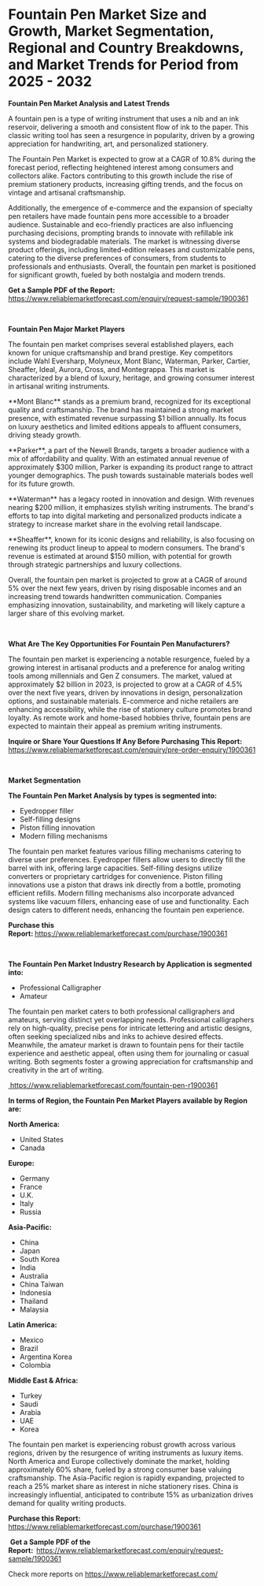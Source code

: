 <p><h1>Fountain Pen Market Size and Growth, Market Segmentation, Regional and Country Breakdowns, and Market Trends for Period from 2025 -  2032</h1></p><p><strong>Fountain Pen Market Analysis and Latest Trends</strong></p>
<p><p>A fountain pen is a type of writing instrument that uses a nib and an ink reservoir, delivering a smooth and consistent flow of ink to the paper. This classic writing tool has seen a resurgence in popularity, driven by a growing appreciation for handwriting, art, and personalized stationery. </p><p>The Fountain Pen Market is expected to grow at a CAGR of 10.8% during the forecast period, reflecting heightened interest among consumers and collectors alike. Factors contributing to this growth include the rise of premium stationery products, increasing gifting trends, and the focus on vintage and artisanal craftsmanship. </p><p>Additionally, the emergence of e-commerce and the expansion of specialty pen retailers have made fountain pens more accessible to a broader audience. Sustainable and eco-friendly practices are also influencing purchasing decisions, prompting brands to innovate with refillable ink systems and biodegradable materials. The market is witnessing diverse product offerings, including limited-edition releases and customizable pens, catering to the diverse preferences of consumers, from students to professionals and enthusiasts. Overall, the fountain pen market is positioned for significant growth, fueled by both nostalgia and modern trends.</p></p>
<p><strong>Get a Sample PDF of the Report:&nbsp;</strong> <a href="https://www.reliablemarketforecast.com/enquiry/request-sample/1900361?utm_campaign=2949&utm_medium=2&utm_source=Github&utm_content=ia&utm_term=04042025&utm_id=fountain-pen">https://www.reliablemarketforecast.com/enquiry/request-sample/1900361</a></p>
<p>&nbsp;</p>
<p><strong>Fountain Pen Major Market Players</strong></p>
<p><p>The fountain pen market comprises several established players, each known for unique craftsmanship and brand prestige. Key competitors include Wahl Eversharp, Molyneux, Mont Blanc, Waterman, Parker, Cartier, Sheaffer, Ideal, Aurora, Cross, and Montegrappa. This market is characterized by a blend of luxury, heritage, and growing consumer interest in artisanal writing instruments.</p><p>**Mont Blanc** stands as a premium brand, recognized for its exceptional quality and craftsmanship. The brand has maintained a strong market presence, with estimated revenue surpassing $1 billion annually. Its focus on luxury aesthetics and limited editions appeals to affluent consumers, driving steady growth.</p><p>**Parker**, a part of the Newell Brands, targets a broader audience with a mix of affordability and quality. With an estimated annual revenue of approximately $300 million, Parker is expanding its product range to attract younger demographics. The push towards sustainable materials bodes well for its future growth.</p><p>**Waterman** has a legacy rooted in innovation and design. With revenues nearing $200 million, it emphasizes stylish writing instruments. The brand's efforts to tap into digital marketing and personalized products indicate a strategy to increase market share in the evolving retail landscape.</p><p>**Sheaffer**, known for its iconic designs and reliability, is also focusing on renewing its product lineup to appeal to modern consumers. The brand's revenue is estimated at around $150 million, with potential for growth through strategic partnerships and luxury collections.</p><p>Overall, the fountain pen market is projected to grow at a CAGR of around 5% over the next few years, driven by rising disposable incomes and an increasing trend towards handwritten communication. Companies emphasizing innovation, sustainability, and marketing will likely capture a larger share of this evolving market.</p></p>
<p>&nbsp;</p>
<p><strong>What Are The Key Opportunities For Fountain Pen Manufacturers?</strong></p>
<p><p>The fountain pen market is experiencing a notable resurgence, fueled by a growing interest in artisanal products and a preference for analog writing tools among millennials and Gen Z consumers. The market, valued at approximately $2 billion in 2023, is projected to grow at a CAGR of 4.5% over the next five years, driven by innovations in design, personalization options, and sustainable materials. E-commerce and niche retailers are enhancing accessibility, while the rise of stationery culture promotes brand loyalty. As remote work and home-based hobbies thrive, fountain pens are expected to maintain their appeal as premium writing instruments.</p></p>
<p><strong>Inquire or Share Your Questions If Any Before Purchasing This Report:</strong> <a href="https://www.reliablemarketforecast.com/enquiry/pre-order-enquiry/1900361?utm_campaign=2949&utm_medium=2&utm_source=Github&utm_content=ia&utm_term=04042025&utm_id=fountain-pen">https://www.reliablemarketforecast.com/enquiry/pre-order-enquiry/1900361</a></p>
<p>&nbsp;</p>
<p><strong>Market Segmentation</strong></p>
<p><strong>The Fountain Pen Market Analysis by types is segmented into:</strong></p>
<p><ul><li>Eyedropper filler</li><li>Self-filling designs</li><li>Piston filling innovation</li><li>Modern filling mechanisms</li></ul></p>
<p><p>The fountain pen market features various filling mechanisms catering to diverse user preferences. Eyedropper fillers allow users to directly fill the barrel with ink, offering large capacities. Self-filling designs utilize converters or proprietary cartridges for convenience. Piston filling innovations use a piston that draws ink directly from a bottle, promoting efficient refills. Modern filling mechanisms also incorporate advanced systems like vacuum fillers, enhancing ease of use and functionality. Each design caters to different needs, enhancing the fountain pen experience.</p></p>
<p><strong>Purchase this Report:&nbsp;</strong><a href="https://www.reliablemarketforecast.com/purchase/1900361?utm_campaign=2949&utm_medium=2&utm_source=Github&utm_content=ia&utm_term=04042025&utm_id=fountain-pen">https://www.reliablemarketforecast.com/purchase/1900361</a></p>
<p>&nbsp;</p>
<p><strong>The Fountain Pen Market Industry Research by Application is segmented into:</strong></p>
<p><ul><li>Professional Calligrapher</li><li>Amateur</li></ul></p>
<p><p>The fountain pen market caters to both professional calligraphers and amateurs, serving distinct yet overlapping needs. Professional calligraphers rely on high-quality, precise pens for intricate lettering and artistic designs, often seeking specialized nibs and inks to achieve desired effects. Meanwhile, the amateur market is drawn to fountain pens for their tactile experience and aesthetic appeal, often using them for journaling or casual writing. Both segments foster a growing appreciation for craftsmanship and creativity in the art of writing.</p></p>
<p><a href="https://www.reliablemarketforecast.com/fountain-pen-r1900361?utm_campaign=2949&utm_medium=2&utm_source=Github&utm_content=ia&utm_term=04042025&utm_id=fountain-pen">&nbsp;https://www.reliablemarketforecast.com/fountain-pen-r1900361</a></p>
<p><strong>In terms of Region, the Fountain Pen Market Players available by Region are:</strong></p>
<p>
    <p> <strong> North America: </strong>
        <ul>
            <li>United States</li>
            <li>Canada</li>
        </ul>
        </p> 
    <p> <strong> Europe: </strong>
        <ul>
            <li>Germany</li>
            <li>France</li>
            <li>U.K.</li>
            <li>Italy</li>
            <li>Russia</li>
        </ul>
        </p> 
    <p> <strong> Asia-Pacific: </strong>
        <ul>
            <li>China</li>
            <li>Japan</li>
            <li>South Korea</li>
            <li>India</li>
            <li>Australia</li>
            <li>China Taiwan</li>
            <li>Indonesia</li>
            <li>Thailand</li>
            <li>Malaysia</li>
        </ul>
        </p> 
    <p> <strong> Latin America: </strong>
        <ul>
            <li>Mexico</li>
            <li>Brazil</li>
            <li>Argentina Korea</li>
            <li>Colombia</li>
        </ul>
        </p> 
    <p> <strong> Middle East & Africa: </strong>
        <ul>
            <li>Turkey</li>
            <li>Saudi</li>
            <li>Arabia</li>
            <li>UAE</li>
            <li>Korea</li>
        </ul>
    </p>
    </p>
<p><p>The fountain pen market is experiencing robust growth across various regions, driven by the resurgence of writing instruments as luxury items. North America and Europe collectively dominate the market, holding approximately 60% share, fueled by a strong consumer base valuing craftsmanship. The Asia-Pacific region is rapidly expanding, projected to reach a 25% market share as interest in niche stationery rises. China is increasingly influential, anticipated to contribute 15% as urbanization drives demand for quality writing products.</p></p>
<p><strong>Purchase this Report: </strong><a href="https://www.reliablemarketforecast.com/purchase/1900361?utm_campaign=2949&utm_medium=2&utm_source=Github&utm_content=ia&utm_term=04042025&utm_id=fountain-pen">https://www.reliablemarketforecast.com/purchase/1900361</a></p>
<p>&nbsp;<strong>Get a Sample PDF of the Report:&nbsp;&nbsp;</strong><a href="https://www.reliablemarketforecast.com/enquiry/request-sample/1900361?utm_campaign=2949&utm_medium=2&utm_source=Github&utm_content=ia&utm_term=04042025&utm_id=fountain-pen">https://www.reliablemarketforecast.com/enquiry/request-sample/1900361</a></p>
<p><strong></strong></p>
<p>Check more reports on <a href="https://www.reliablemarketforecast.com/?utm_campaign=2949&utm_medium=2&utm_source=Github&utm_content=ia&utm_term=04042025&utm_id=fountain-pen">https://www.reliablemarketforecast.com/</a></p>
